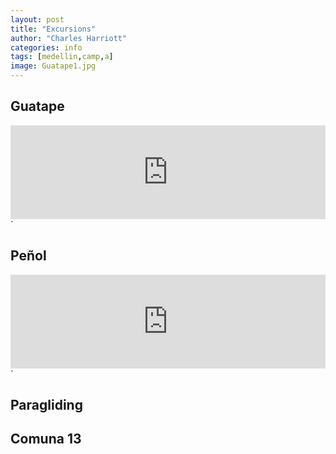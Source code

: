 ```yaml
---
layout: post
title: "Excursions"
author: "Charles Harriott"
categories: info
tags: [medellin,camp,a]
image: Guatape1.jpg
---
```


## Guatape

   <iframe class="slideshow-iframe" src="https://charrio.github.io/jekyll-slideshow/slides/guatape.html"
style="width:100%" frameborder="0" scrolling="no" onload="resizeIframe(this)"></iframe>`

## Peñol
  <iframe class="slideshow-iframe" src="https://charrio.github.io/jekyll-slideshow/slides/penyol.html"
style="width:100%" frameborder="0" scrolling="no" onload="resizeIframe(this)"></iframe>`

## Paragliding

## Comuna 13

